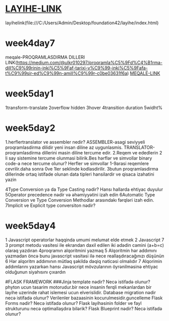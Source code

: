 # <a href="file:///C:/Users/Admin/Desktop/foundation42/layihe/index.html">LAYIHE-LINK</a>

layihelink(file:///C:/Users/Admin/Desktop/foundation42/layihe/index.html)


# week4day7
meqale-PROQRAMLASDIRMA DILLERI
LINK(https://medium.com/@ulkr010297/proqramla%C5%9Fd%C4%B1rma-dill%C9%99rinin-inki%C5%9Faf-tarixi-v%C9%99-inki%C5%9Fafa-t%C9%99sir-ed%C9%99n-amill%C9%99r-c0be03631f6a)
<a href="https://medium.com/@ulkr010297/proqramla%C5%9Fd%C4%B1rma-dill%C9%99rinin-inki%C5%9Faf-tarixi-v%C9%99-inki%C5%9Fafa-t%C9%99sir-ed%C9%99n-amill%C9%99r-c0be03631f6a">MEQALE-LINK</a>


# week5day1
1transform-translate
2overflow hidden
3hover
4transition duration
5widht%




# week5day2
1.herflertranslator ve assembler nedir?
    ASSEMBLER-asagi seviyyeli proqramlasdirma dilidir yeni insan diline az uygunlasmis.
    TRANSLATOR-proqramlasdirma dillerini masin diline tercume edir.
2.Reqem ve ededlerin 2 li say sistemine tercume olunmasi bilirik.Bes hərflər ve simvollar binary code-a nece tercume olunur?
    Herfler ve simvollar 1-9arasi reqemlere cevrilir.daha sonra 0ve 1ler seklinde kodlasdirilir.
3butun proqramlasdirma dillerinde ortaq istifade olunan data tipleri hansilardir ve qisaca izahatini yazin
    
4Type Conversion ya da Type Casting nədir? Hansı hallarda ehtiyac duyulur
5Operator precedence nədir və əhəmiyyətini izah edin
6Automatic Type Conversion ve Type Conversion Methodlar arasındakı fərqləri izah edin.
7Implicit ve Explicit type conversiton nədir?





# week5day4
1 Javascript operatorlar haqqinda umumi melumat elde etmek
2 Javascript 7
3 prompt metodu vasitesi ile ekrandan daxil edilen iki ədədin cəmini (a+b=c) olaraq yazdıran 4proqramın alqoritmini yazmaq
5 Alqoritmin hər addımını yazmadan öncə bunu javascript vasitəsi ilə nece reallaşdıracağınızı düşünün
6 Hər alqoritm addımının mütləq şəkildə dəqiq nəticəsi olmalıdır
7 Alqorimin addımlarını yazarkən hansı Javascript mövzularının öyrənilməsinə ehtiyac olduğunun siyahısını çıxardın

#FLASK FRAMEWORK
###Jinja template nədir? Necə istifadə olunur?
      phyton ucun tasarim motorudur.bir nece insanin ferqli mekanlardan bir layihe uzerinde rahat islemesi ucun elverislidir.
Database migration nədir necə istifadə olunur?
      Verilenler bazaasinin kocurulmesidir.guncelleme
Flask Forms nədir? Necə istifadə olunur?
Flask layihəsinin folder ve fayl strukturunu necə optimallaşdıra bilərik?
Flask Blueprint nədir? Necə istifadə olunur?


